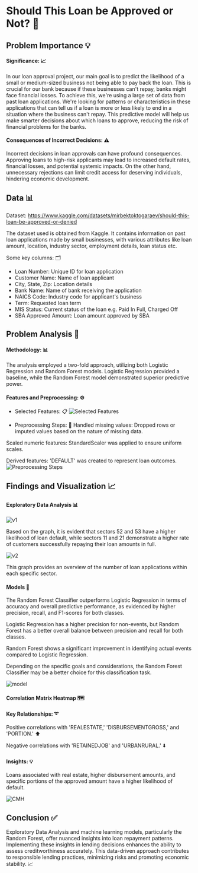 
# Should This Loan be Approved or Not? 💸



## Problem Importance 💡
#### Significance: 📈
In our loan approval project, our main goal is to predict the likelihood of a small or medium-sized business not being able to pay back the loan. This is crucial for our bank because if these businesses can't repay, banks might face financial losses. To achieve this, we're using a large set of data from past loan applications. We're looking for patterns or characteristics in these applications that can tell us if a loan is more or less likely to end in a situation where the business can't repay. This predictive model will help us make smarter decisions about which loans to approve, reducing the risk of financial problems for the banks. 
#### Consequences of Incorrect Decisions: ⚠️
Incorrect decisions in loan approvals can have profound consequences. Approving loans to high-risk applicants may lead to increased default rates, financial losses, and potential systemic impacts. On the other hand, unnecessary rejections can limit credit access for deserving individuals, hindering economic development. 
## Data 📊

Dataset: https://www.kaggle.com/datasets/mirbektoktogaraev/should-this-loan-be-approved-or-denied

The dataset used is obtained from Kaggle. It contains information on past loan applications made by small businesses, with various attributes like loan amount, location, industry sector, employment details, loan status etc.

Some key columns: 🗂

- Loan Number: Unique ID for loan application
- Customer Name: Name of loan applicant
- City, State, Zip: Location details
- Bank Name: Name of bank receiving the application
- NAICS Code: Industry code for applicant's business
- Term: Requested loan term
- MIS Status: Current status of the loan e.g. Paid In Full, Charged Off
- SBA Approved Amount: Loan amount approved by SBA
## Problem Analysis 🧐
#### Methodology: 📊
The analysis employed a two-fold approach, utilizing both Logistic Regression and Random Forest models. Logistic Regression provided a baseline, while the Random Forest model demonstrated superior predictive power.

#### Features and Preprocessing: ⚙️
- Selected Features: 📋
![Selected Features](https://github.com/jatinkam/Should-This-Loan-be-Approved-or-Not/assets/113269173/cf737c31-d894-4918-9545-d8f42e80abd8)

- Preprocessing Steps: 🧹
Handled missing values: Dropped rows or imputed values based on the nature of missing data.

Scaled numeric features: StandardScaler was applied to ensure uniform scales.

Derived features: 'DEFAULT' was created to represent loan outcomes.
![Preprocessing Steps](https://github.com/jatinkam/Should-This-Loan-be-Approved-or-Not/assets/113269173/4d0d9146-842c-4950-bcf0-efa5bbc3a2af)

## Findings and Visualization 📈
#### Exploratory Data Analysis 📊

![v1](https://github.com/jatinkam/Should-This-Loan-be-Approved-or-Not/assets/113269173/c8e9948c-05eb-446e-a456-5380719ebee5)

Based on the graph, it is evident that sectors 52 and 53 have a higher likelihood of loan default, while sectors 11 and 21 demonstrate a higher rate of customers successfully repaying their loan amounts in full.

![v2](https://github.com/jatinkam/Should-This-Loan-be-Approved-or-Not/assets/113269173/d8e07a07-d03f-4c41-837d-9c07fc371008)

This graph provides an overview of the number of loan applications within each specific sector.

#### Models 🤖
The Random Forest Classifier outperforms Logistic Regression in terms of accuracy and overall predictive performance, as evidenced by higher precision, recall, and F1-scores for both classes.

Logistic Regression has a higher precision for non-events, but Random Forest has a better overall balance between precision and recall for both classes.

Random Forest shows a significant improvement in identifying actual events compared to Logistic Regression.

Depending on the specific goals and considerations, the Random Forest Classifier may be a better choice for this classification task.

![model](https://github.com/jatinkam/Should-This-Loan-be-Approved-or-Not/assets/113269173/5e54f01f-285f-4bf3-91be-d472f2eb2ce8)

#### Correlation Matrix Heatmap 🗺️
#### Key Relationships: ➰
Positive correlations with 'REALESTATE,' 'DISBURSEMENTGROSS,' and 'PORTION.' ⬆️

Negative correlations with 'RETAINEDJOB' and 'URBANRURAL.' ⬇️

#### Insights: 💡
Loans associated with real estate, higher disbursement amounts, and specific portions of the approved amount have a higher likelihood of default.

![CMH](https://github.com/jatinkam/Should-This-Loan-be-Approved-or-Not/assets/113269173/1c8b03d1-bc7f-4e39-bf7f-9560ce3355c4)




## Conclusion  ✅

Exploratory Data Analysis and machine learning models, particularly the Random Forest, offer nuanced insights into loan repayment patterns. Implementing these insights in lending decisions enhances the ability to assess creditworthiness accurately. This data-driven approach contributes to responsible lending practices, minimizing risks and promoting economic stability. 📈